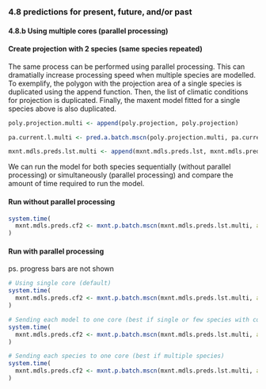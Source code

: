### 4.8 predictions for present, future, and/or past
#### 4.8.b Using multiple cores (parallel processing)
#### Create projection with 2 species (same species repeated)

The same process can be performed using parallel processing. This can dramatially increase processing speed when multiple species are modelled. To exemplify, the polygon with the projection area of a single species is duplicated using the append function. Then, the list of climatic conditions for projection is duplicated. Finally, the maxent model fitted for a single species above is also duplicated.

```r
poly.projection.multi <- append(poly.projection, poly.projection)

pa.current.l.multi <- pred.a.batch.mscn(poly.projection.multi, pa.current.l)

mxnt.mdls.preds.lst.multi <- append(mxnt.mdls.preds.lst, mxnt.mdls.preds.lst)
```

We can run the model for both species sequentially (without parallel processing) or simultaneously (parallel processing) and compare the amount of time required to run the model.

#### Run without parallel processing
```r
system.time(
  mxnt.mdls.preds.cf2 <- mxnt.p.batch.mscn(mxnt.mdls.preds.lst.multi, a.proj.l = pa.current.l.multi)
)
```

#### Run with parallel processing

ps. progress bars are not shown

```r
# Using single core (default)
system.time(
  mxnt.mdls.preds.cf2 <- mxnt.p.batch.mscn(mxnt.mdls.preds.lst.multi, a.proj.l = pa.current.l.multi)
)

# Sending each model to one core (best if single or few species with complex models/heavy rasters)
system.time(
  mxnt.mdls.preds.cf2 <- mxnt.p.batch.mscn(mxnt.mdls.preds.lst.multi, a.proj.l = pa.current.l.multi, numCores=2)
)

# Sending each species to one core (best if multiple species)
system.time(
  mxnt.mdls.preds.cf2 <- mxnt.p.batch.mscn(mxnt.mdls.preds.lst.multi, a.proj.l = pa.current.l.multi, numCores=2,parallelTunning=FALSE)
)

```

